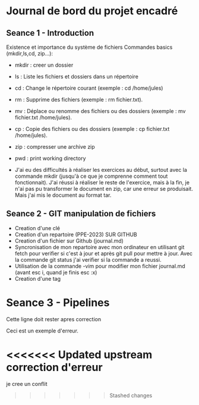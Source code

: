 # Journal de bord du projet encadré

## Seance 1 - Introduction

Existence et importance du système de fichiers
Commandes basics (mkdir,ls,cd, zip...):
- mkdir : creer un dossier
- ls : Liste les fichiers et dossiers dans un répertoire
- cd : Change le répertoire courant (exemple : cd /home/jules)
- rm : Supprime des fichiers (exemple : rm fichier.txt).
- mv : Déplace ou renomme des fichiers ou des dossiers (exemple : mv fichier.txt /home/jules).
- cp : Copie des fichiers ou des dossiers (exemple : cp fichier.txt /home/jules).
- zip : compresser une archive zip
- pwd : print working directory 

- J'ai eu des difficultés à réaliser les exercices au début, surtout avec la commande mkdir (jusqu'à ce que je comprenne comment tout fonctionnait). J'ai réussi à réaliser le reste de l'exercice, mais à la fin, je n'ai pas pu transformer le document en zip, car une erreur se produisait. Mais j'ai mis le document au format tar.   


## Seance 2 - GIT manipulation de fichiers

- Creation d'une clé 
- Creation d'un repartoire (PPE-2023) SUR GITHUB
- Creation d'un fichier sur Github (journal.md)
- Syncronisation de mon repartoire avec mon ordinateur en utilisant git fetch pour verifier si c'est à jour et après git pull pour mettre à jour. Avec la commande git status j'ai verifier si la commande a reussi.
- Utilisation de la commande -vim pour modifier mon fichier journal.md (avant esc i, quand je finis esc :x)
- Creation d'une tag


# Seance 3 - Pipelines


Cette ligne doit rester apres correction

Ceci est un exemple d'erreur.

<<<<<<< Updated upstream
correction d'erreur
=======

je cree un conflit
>>>>>>> Stashed changes
